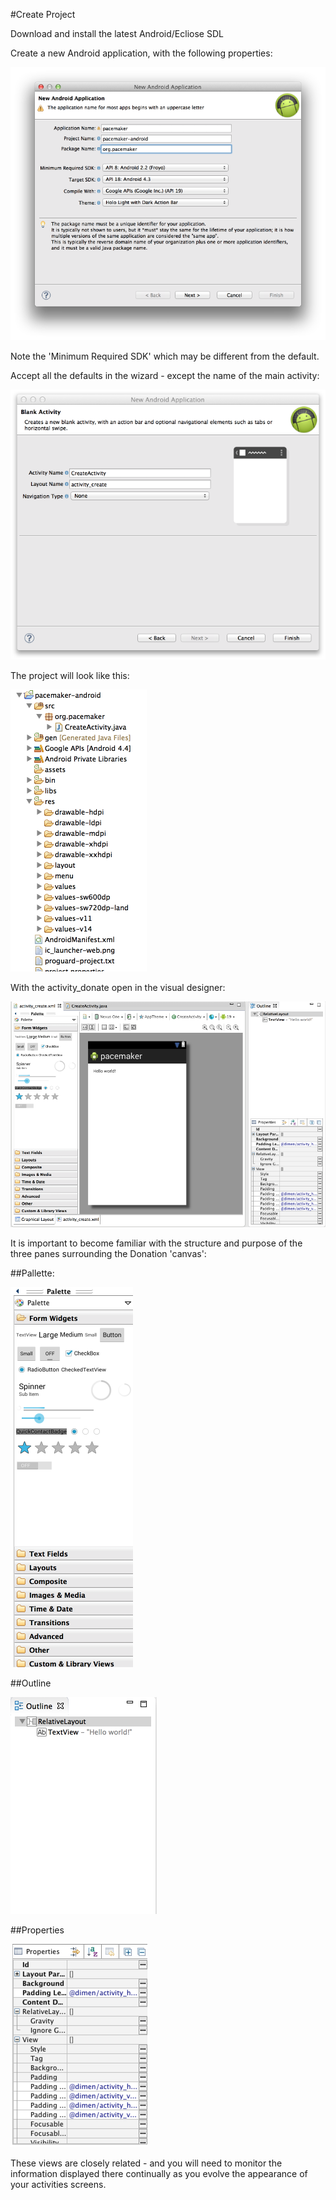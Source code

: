 #Create Project

Download and install the latest Android/Ecliose SDL

Create a new Android application, with the following properties:

![](../img/x01.png)

Note the 'Minimum Required SDK' which may be different from the default.

Accept all the defaults in the wizard - except the name of the main activity:

![](../img/x02.png)

The project will look like this:

![](../img/x03.png)

With the activity_donate open in the visual designer:

![](../img/x04.png)

It is important to become familiar with the structure and purpose of the three panes surrounding the Donation 'canvas':

##Pallette:

![](../img/x05.png)

##Outline

![](../img/x06.png)

##Properties

![](../img/x07.png)

These views are closely related - and you will need to monitor the information displayed there continually as you evolve the appearance of your activities screens.


